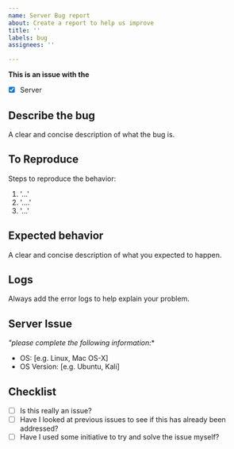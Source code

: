 ```yaml
---
name: Server Bug report
about: Create a report to help us improve
title: ''
labels: bug
assignees: ''

---
```


**This is an issue with the**
- [x] Server

## **Describe the bug**
A clear and concise description of what the bug is.

## **To Reproduce**
Steps to reproduce the behavior:
1. '...'
2. '....'
3. '...'

## **Expected behavior**
A clear and concise description of what you expected to happen.

## **Logs**
Always add the error logs to help explain your problem.

## **Server Issue**
*"please complete the following information:**
 - OS: [e.g. Linux, Mac OS-X]
 - OS Version: [e.g. Ubuntu, Kali]

## **Checklist**
 - [ ] Is this really an issue?
 - [ ] Have I looked at previous issues to see if this has already been addressed?
 - [ ] Have I used some initiative to try and solve the issue myself?
